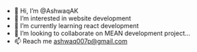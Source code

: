 - 👋 Hi, I’m @AshwaqAK
- 👀 I’m interested in website development
- 🌱 I’m currently learning react development
- 💞️ I’m looking to collaborate on MEAN development project...
- 📫 Reach me ashwaq007p@gmail.com

<!---
AshwaqAK/AshwaqAK is a ✨ special ✨ repository because its `README.md` (this file) appears on your GitHub profile.
You can click the Preview link to take a look at your changes.
--->

